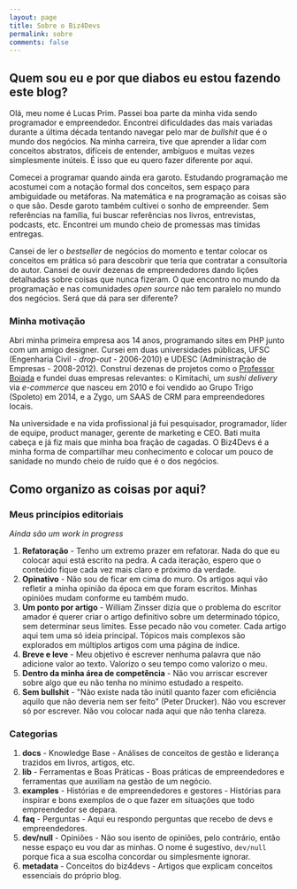 ```yaml
---
layout: page
title: Sobre o Biz4Devs
permalink: sobre
comments: false
---
```


## Quem sou eu e por que diabos eu estou fazendo este blog?

Olá, meu nome é Lucas Prim. Passei boa parte da minha vida sendo programador e empreendedor.
Encontrei dificuldades das mais variadas durante a última década tentando navegar pelo mar de *bullshit* que é o mundo
dos negócios. Na minha carreira, tive que aprender a lidar com conceitos abstratos, difíceis de entender, ambíguos e
muitas vezes simplesmente inúteis. É isso que eu quero fazer diferente por aqui.

Comecei a programar quando ainda era garoto. Estudando programação me acostumei com a notação formal dos conceitos,
sem espaço para ambiguidade ou metáforas. Na matemática e na programação as coisas são o que são. Desde garoto também
cultivei o sonho de empreender. Sem referências na família, fui buscar referências nos livros, entrevistas, podcasts,
etc. Encontrei um mundo cheio de promessas mas tímidas entregas.

Cansei de ler o *bestseller* de negócios do momento e tentar colocar os conceitos em prática só para descobrir que teria
que contratar a consultoria do autor. Cansei de ouvir dezenas de empreendedores dando lições detalhadas sobre coisas que
nunca fizeram. O que encontro no mundo da programação e nas comunidades *open source* não tem paralelo no mundo dos
negócios. Será que dá para ser diferente?

### Minha motivação

Abri minha primeira empresa aos 14 anos, programando sites em PHP junto com um amigo designer. Cursei em duas
universidades públicas, UFSC (Engenharia Civil - *drop-out* - 2006-2010) e UDESC (Administração de Empresas - 2008-2012).
Construí dezenas de projetos como o [Professor Boiada](https://www.youtube.com/watch?v=rlm3yNK4svI) e fundei duas
empresas relevantes: o Kimitachi, um *sushi delivery* via *e-commerce* que nasceu em 2010 e foi vendido ao Grupo Trigo
(Spoleto) em 2014, e a Zygo, um SAAS de CRM para empreendedores locais.

Na universidade e na vida profissional já fui pesquisador, programador, líder de equipe, product manager, gerente de
marketing e CEO. Bati muita cabeça e já fiz mais que minha boa fração de cagadas. O Biz4Devs é a minha forma de
compartilhar meu conhecimento e colocar um pouco de sanidade no mundo cheio de ruído que é o dos negócios.

## Como organizo as coisas por aqui?

### Meus princípios editoriais

*Ainda são um work in progress*

1. **Refatoração** - Tenho um extremo prazer em refatorar. Nada do que eu colocar aqui está escrito na pedra. A cada
iteração, espero que o conteúdo fique cada vez mais claro e próximo da verdade.
2. **Opinativo** - Não sou de ficar em cima do muro. Os artigos aqui vão refletir a minha opinião da época em que foram
escritos. Minhas opiniões mudam conforme eu também mudo.
3. **Um ponto por artigo** - William Zinsser dizia que o problema do escritor amador é querer criar o artigo definitivo
sobre um determinado tópico, sem determinar seus limites. Esse pecado não vou cometer. Cada artigo aqui tem uma só ideia
principal. Tópicos mais complexos são explorados em múltiplos artigos com uma página de índice.
4. **Breve e leve** - Meu objetivo é escrever nenhuma palavra que não adicione valor ao texto. Valorizo o seu tempo
como valorizo o meu.
5. **Dentro da minha área de competência** - Não vou arriscar escrever sobre algo que eu não tenha no mínimo estudado a
respeito.
6. **Sem bullshit** - "Não existe nada tão inútil quanto fazer com eficiência aquilo que não deveria nem ser feito"
(Peter Drucker). Não vou escrever só por escrever. Não vou colocar nada aqui que não tenha clareza.

### Categorias

1. **docs** - Knowledge Base - Análises de conceitos de gestão e liderança trazidos em livros, artigos, etc.
2. **lib** - Ferramentas e Boas Práticas - Boas práticas de empreendedores e ferramentas que auxiliam na gestão de um
negócio.
3. **examples** - Histórias e de empreendedores e gestores - Histórias para inspirar e bons exemplos de o que fazer em
situações que todo empreendedor se depara.
4. **faq** - Perguntas - Aqui eu respondo perguntas que recebo de devs e empreendedores.
5. **dev/null** - Opiniões - Não sou isento de opiniões, pelo contrário, então nesse espaço eu vou dar as minhas. O nome
é sugestivo, `dev/null` porque fica a sua escolha concordar ou simplesmente ignorar.
6. **metadata** - Conceitos do biz4devs - Artigos que explicam conceitos essenciais do próprio blog.

